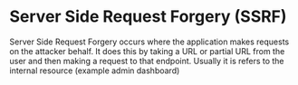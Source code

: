 # Server Side Request Forgery (SSRF)

Server Side Request Forgery occurs where the application makes requests on the attacker behalf.  It does this by taking a URL or partial URL from the user and then making a request to that endpoint. Usually it is refers to the internal resource (example admin dashboard)


